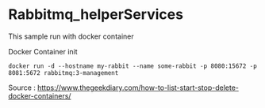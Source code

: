 # Rabbitmq_helperServices

This sample run with docker container 



Docker Container init

```
docker run -d --hostname my-rabbit --name some-rabbit -p 8080:15672 -p 8081:5672 rabbitmq:3-management
```


Source : https://www.thegeekdiary.com/how-to-list-start-stop-delete-docker-containers/
